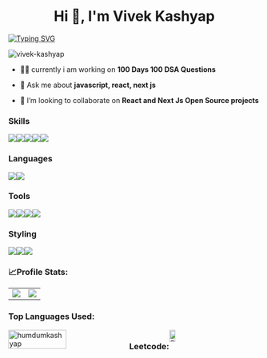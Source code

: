 <h1 align="center">Hi 👋, I'm Vivek Kashyap</h1>

[![Typing SVG](https://readme-typing-svg.demolab.com?font=Fira+Code&size=32&pause=1000&color=000000&center=true&random=false&width=1524&lines=A+passionate+frontend+developer)](https://git.io/typing-svg)

<p align="left"> <img src="https://komarev.com/ghpvc/?username=humdumkashyap&label=Profile%20views&color=1dc95f&style=flat-square" alt="vivek-kashyap" /></p>

- 👨‍💻 currently i am working on **100 Days 100 DSA Questions**

- 💬 Ask me about **javascript, react, next js**

- 👯 I’m looking to collaborate on **React and Next Js Open Source projects**

### Skills

<div style="display:flex;flex-direction:row">
<img src="https://img.shields.io/badge/html5-%23E34F26.svg?style=for-the-badge&logo=html5&logoColor=white" />
<img src="https://img.shields.io/badge/CSS3-1572B6?style=for-the-badge&logo=css3&logoColor=white" />
<img src="https://img.shields.io/badge/React-20232A?style=for-the-badge&logo=react&logoColor=61DAFB" />
<img src="https://img.shields.io/badge/next.js-000000?style=for-the-badge&logo=nextdotjs&logoColor=61DAFB" />
   <img src="https://img.shields.io/badge/redux-%23593d88.svg?style=for-the-badge&logo=redux&logoColor=white" />
</div>

### Languages

<div style="display:flex;flex-direction:row">
    <img src="https://img.shields.io/badge/JavaScript-F7DF1E?style=for-the-badge&logo=javascript&logoColor=black" />
    <img src="https://img.shields.io/badge/TypeScript-007ACC?style=for-the-badge&logo=typescript&logoColor=white" />
</div>

### Tools

<div style="display:flex;flex-direction:row">
   <img src="https://img.shields.io/badge/Visual%20Studio-5C2D91.svg?style=for-the-badge&logo=visual-studio&logoColor=white" />
       <img src="https://img.shields.io/badge/Postman-FF6C37?style=for-the-badge&logo=Postman&logoColor=white" />
    <img src="https://img.shields.io/badge/Git-F05032?style=for-the-badge&logo=git&logoColor=white" />
   <img src="https://img.shields.io/badge/bitbucket-%230047B3.svg?style=for-the-badge&logo=bitbucket&logoColor=white" />
</div>

### Styling

<div style="display:flex;flex-direction:row">
    <img src="https://img.shields.io/badge/-AntDesign-%230170FE?style=for-the-badge&logo=ant-design&logoColor=white" />
    <img src="https://img.shields.io/badge/styled--components-DB7093?style=for-the-badge&logo=styled-components&logoColor=white" />
    <img src="https://img.shields.io/badge/bootstrap-%238511FA.svg?style=for-the-badge&logo=bootstrap&logoColor=white" />
</div>

### 📈Profile Stats:

  <table align='center'>
    <tr>
<td><img src='https://github-readme-streak-stats.herokuapp.com?user=humdumkashyap&theme=dark&hide_border=true&ring=ffffff&currStreakLabel=ffffff&fire=ffffff'/></td>
<td><img src='https://github-readme-stats.vercel.app/api?username=humdumkashyap&count_private=true&show_icons=true&include_all_commits=true&theme=dark&hide_border=true'/></td>
    </tr>
  </table>

### Top Languages Used:

<div style="display:flex;flex-direction:row">
 <img width="48%" src="https://github-readme-stats.vercel.app/api/top-langs?username=humdumkashyap&show_icons=true&theme=dark&title_color=ffffff&text_color=ffffff&locale=en&layout=compact" alt="humdumkashyap" />

### Leetcode:

<div > 
  <img width="48%" src="https://leetcard.jacoblin.cool/humdumkashyap?theme=dark&font=Karma&ext=contest" alt="Stats"/>
</div>

